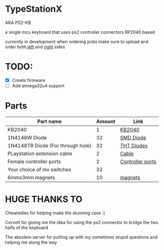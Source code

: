 # TypeStationX

AKA PS2-KB

a single mcu keyboard that uses ps2 controller connectors
RP2040 based

currently in development
when ordering pcbs make sure to upload and order both<a href="https://github.com/scaarix/ps2-keyboard-thing/blob/main/TypeStationX/gerbers/left.zip"> left</a> and <a href="https://github.com/scaarix/ps2-keyboard-thing/blob/main/TypeStationX/gerbers/left.zip">right</a> sides

# TODO:
- [x] Create firmware
- [ ] Add atmega32u4 support

# Parts
| Part name                         | Amount       |Link                                                                                                   |
| --------------------------------- | ------------ | ------------------------------------------------------------------------------------------            |
| KB2040                            | 1            | <a href="https://www.adafruit.com/product/5302">KB2040</a>|
| 1N4148W Diode                     | 32           |<a href="https://www.adafruit.com/product/5099">SMD Diode</a> |
|1N4148TR Diode (For through hole)  | 32            | <a href="https://www.aliexpress.com/item/32729204179.html">THT Diodes</a>|
| PLaystation extension cable       | 2            |<a href="https://www.adafruit.com/product/5773">Cable</a>|
| Female controller ports           | 2            |<a href="https://www.aliexpress.com/item/1005005547168036.html?spm=a2g0o.productlist.main.47.63aa6e50gPBv1v&algo_pvid=186e3400-9a3a-4116-adb0-feedf2eab064">Controller ports</a>|
| Your choice of mx switches        | 32            |                                                                                                       |
| 6mmx3mm magnets                   | 10           |<a href="https://www.amazon.com/FINDMAG-Magnets-Magnetic-Whiteboard-Refrigerator/dp/B08M3YP56J">magnets</a>|

# HUGE THANKS TO
Chewiedies for helping make the stunning case :)

Corvett for giving me the idea for using the ps2 connector to bridge the two halfs of the keyboard

The absolem server for putting up with my sometimes stupid questions and helping me along the way
